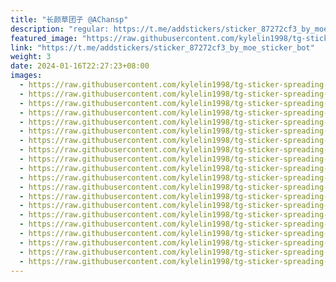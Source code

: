 ```yaml
---
title: "长颜草团子 @AChansp"
description: "regular: https://t.me/addstickers/sticker_87272cf3_by_moe_sticker_bot"
featured_image: "https://raw.githubusercontent.com/kylelin1998/tg-sticker-spreading-worldwide-images/main/img/831dff2f-9df2-46ae-8648-235dd6c7f134.jpg"
link: "https://t.me/addstickers/sticker_87272cf3_by_moe_sticker_bot"
weight: 3
date: 2024-01-16T22:27:23+08:00
images:
  - https://raw.githubusercontent.com/kylelin1998/tg-sticker-spreading-worldwide-images/main/img/831dff2f-9df2-46ae-8648-235dd6c7f134.jpg
  - https://raw.githubusercontent.com/kylelin1998/tg-sticker-spreading-worldwide-images/main/img/13bbc7b0-030b-489a-9b18-471d055653f8.jpg
  - https://raw.githubusercontent.com/kylelin1998/tg-sticker-spreading-worldwide-images/main/img/2576786e-cb34-4105-8c96-2d07c4fbbca4.jpg
  - https://raw.githubusercontent.com/kylelin1998/tg-sticker-spreading-worldwide-images/main/img/40b76c49-1b3c-4a91-bce9-c0022c40d184.jpg
  - https://raw.githubusercontent.com/kylelin1998/tg-sticker-spreading-worldwide-images/main/img/268f070e-3d52-4b3a-a838-aebfcd149185.jpg
  - https://raw.githubusercontent.com/kylelin1998/tg-sticker-spreading-worldwide-images/main/img/d4c2602e-1a6b-41f5-b911-795c7f5779a9.jpg
  - https://raw.githubusercontent.com/kylelin1998/tg-sticker-spreading-worldwide-images/main/img/c20aeeda-2bf8-451b-8684-5ae3e2ddd88f.jpg
  - https://raw.githubusercontent.com/kylelin1998/tg-sticker-spreading-worldwide-images/main/img/e77e3d7b-c88c-4265-b5a9-912a6da4269c.jpg
  - https://raw.githubusercontent.com/kylelin1998/tg-sticker-spreading-worldwide-images/main/img/98193370-b1f7-44ec-8dc5-7412b235f243.jpg
  - https://raw.githubusercontent.com/kylelin1998/tg-sticker-spreading-worldwide-images/main/img/9ff922ee-f125-443b-9caf-5954a9710fc7.jpg
  - https://raw.githubusercontent.com/kylelin1998/tg-sticker-spreading-worldwide-images/main/img/9f387f5e-2768-4386-918a-aee0b04e4af7.jpg
  - https://raw.githubusercontent.com/kylelin1998/tg-sticker-spreading-worldwide-images/main/img/e17e1283-59f9-40ae-9187-49bc0274c781.jpg
  - https://raw.githubusercontent.com/kylelin1998/tg-sticker-spreading-worldwide-images/main/img/c5f1101b-39f3-4319-80ea-b576f5347522.jpg
  - https://raw.githubusercontent.com/kylelin1998/tg-sticker-spreading-worldwide-images/main/img/dee80a98-1b89-431e-94ab-649fe0379a25.jpg
  - https://raw.githubusercontent.com/kylelin1998/tg-sticker-spreading-worldwide-images/main/img/b3299399-d245-4ba7-845f-d096ab042a0f.jpg
  - https://raw.githubusercontent.com/kylelin1998/tg-sticker-spreading-worldwide-images/main/img/52659a7b-e592-4fec-abdf-d545d15ce9e3.jpg
  - https://raw.githubusercontent.com/kylelin1998/tg-sticker-spreading-worldwide-images/main/img/553d5bd9-d915-4609-a0a1-c610f3ce2b5f.jpg
  - https://raw.githubusercontent.com/kylelin1998/tg-sticker-spreading-worldwide-images/main/img/8403cd0d-a3db-4a06-b1c4-a659492ef4ba.jpg
  - https://raw.githubusercontent.com/kylelin1998/tg-sticker-spreading-worldwide-images/main/img/b105e5df-4c72-46e7-813b-84bb089d69a3.jpg
  - https://raw.githubusercontent.com/kylelin1998/tg-sticker-spreading-worldwide-images/main/img/7f2a36a3-0a00-4a83-aa42-c64d8bbb4c74.jpg
---
```

